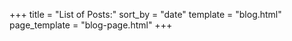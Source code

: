 +++
title = "List of Posts:"
sort_by = "date"
template = "blog.html"
page_template = "blog-page.html"
+++